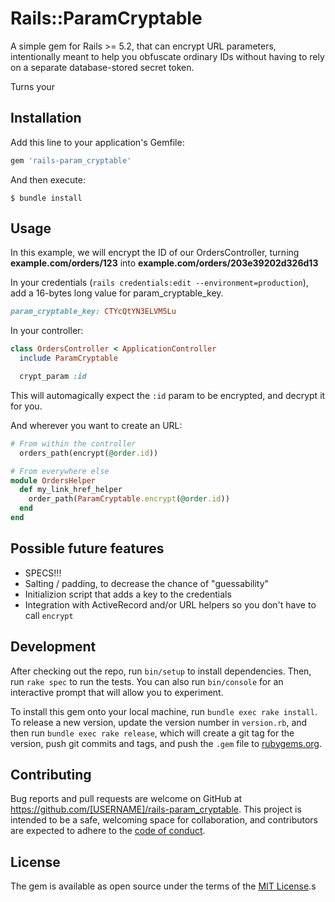 # Rails::ParamCryptable

A simple gem for Rails >= 5.2, that can encrypt URL parameters, intentionally meant to help you obfuscate
ordinary IDs without having to rely on a separate database-stored secret token.

Turns your

## Installation

Add this line to your application's Gemfile:

```ruby
gem 'rails-param_cryptable'
```

And then execute:

    $ bundle install

## Usage

In this example, we will encrypt the ID of our OrdersController, turning **example.com/orders/123** into **example.com/orders/203e39202d326d13**

In your credentials (`rails credentials:edit --environment=production`), add a 16-bytes long value for param_cryptable_key.

```ruby
param_cryptable_key: CTYcQtYN3ELVM5Lu
```

In your controller:

```ruby
class OrdersController < ApplicationController
  include ParamCryptable

  crypt_param :id
```

This will automagically expect the `:id` param to be encrypted, and decrypt it for you.

And wherever you want to create an URL:

```ruby
# From within the controller
  orders_path(encrypt(@order.id))

# From everywhere else
module OrdersHelper
  def my_link_href_helper
    order_path(ParamCryptable.encrypt(@order.id))
  end
end
```

## Possible future features

- SPECS!!!
- Salting / padding, to decrease the chance of "guessability"
- Initializion script that adds a key to the credentials
- Integration with ActiveRecord and/or URL helpers so you don't have to call `encrypt`

## Development

After checking out the repo, run `bin/setup` to install dependencies. Then, run `rake spec` to run the tests. You can also run `bin/console` for an interactive prompt that will allow you to experiment.

To install this gem onto your local machine, run `bundle exec rake install`. To release a new version, update the version number in `version.rb`, and then run `bundle exec rake release`, which will create a git tag for the version, push git commits and tags, and push the `.gem` file to [rubygems.org](https://rubygems.org).

## Contributing

Bug reports and pull requests are welcome on GitHub at https://github.com/[USERNAME]/rails-param_cryptable. This project is intended to be a safe, welcoming space for collaboration, and contributors are expected to adhere to the [code of conduct](https://github.com/[USERNAME]/rails-param_cryptable/blob/master/CODE_OF_CONDUCT.md).

## License

The gem is available as open source under the terms of the [MIT License](https://opensource.org/licenses/MIT).s
